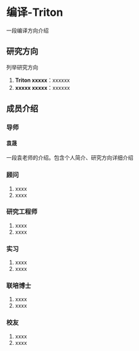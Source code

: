 # 编译-Triton

一段编译方向介绍

## 研究方向
列举研究方向
1. **Triton xxxxx**：xxxxxx
2. **xxxxx xxxxx**：xxxxxx

## 成员介绍

### 导师
#### 袁晟
一段袁老师的介绍。包含个人简介、研究方向详细介绍

### 顾问
1. xxxx
2. xxxx

### 研究工程师
1. xxxx
2. xxxx

### 实习
1. xxxx
2. xxxx

### 联培博士
1. xxxx
2. xxxx

### 校友
1. xxxx
2. xxxx
